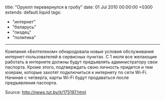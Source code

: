 title: "Оруелл перевернулся в гробу"
date: 01 Jul 2010 00:00:00 +0300
extends: default.liquid
tags:
  - "интернет"
  - "беларусь"
  - "пиздец"
  - "политика"
---
Компания «Белтелеком» обнародовала новые условия обслуживания интернет-пользователей в сервисных пунктах. С 1 июля все желающие работать в интернете должны будут предъявлять администратору свои паспорта. Кроме этого, подтверждать свою личность придется и тем юзерам, которые захотят подключиться к интернету по сети Wi-Fi. Начиная с четверга, карты Wi-Fi будут продаваться после предъявления паспорта.

Source: <http://news.tut.by/it/175197.html>
